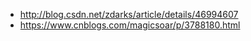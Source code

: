 + http://blog.csdn.net/zdarks/article/details/46994607
+ https://www.cnblogs.com/magicsoar/p/3788180.html
